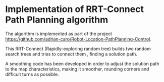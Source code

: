 # Implementation of RRT-Connect Path Planning algorithm

The algorithm is implemented as part of the project https://github.com/adrian-caro/Robot-Location-PathPlanning-Control.

This RRT-Connect (Rapidly-exploring random tree) builds two random search trees and tries to connect them , finding a solution path.

A smoothing code has been developed in order to adjust the solution path to the map characteristics, making it smoother, rounding corners and difficult turns as possible.
